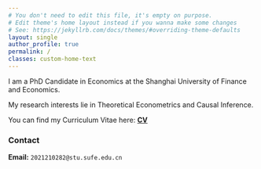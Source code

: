```yaml
---
# You don't need to edit this file, it's empty on purpose.
# Edit theme's home layout instead if you wanna make some changes
# See: https://jekyllrb.com/docs/themes/#overriding-theme-defaults
layout: single
author_profile: true
permalink: /
classes: custom-home-text
---
```


I am a PhD Candidate in Economics at the Shanghai University of Finance and Economics. <br>

My research interests lie in Theoretical Econometrics and Causal Inference. <br>

You can find my Curriculum Vitae here: **[CV](/cv.pdf)**

### Contact

**Email:** `2021210282@stu.sufe.edu.cn`
